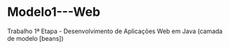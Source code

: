# Modelo1---Web
Trabalho 1ª Etapa - Desenvolvimento de Aplicações Web em Java (camada de modelo [beans])
